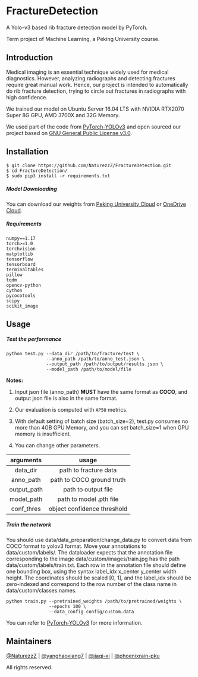 # FractureDetection

A Yolo-v3 based rib fracture detection model by PyTorch.

Term project of Machine Learning, a Peking University course.

## Introduction

Medical imaging is an essential technique widely used for medical diagnostics. However, analyzing radiographs and detecting fractures require great manual work. Hence, our project is intended to automatically do rib fracture detection, trying to circle out fractures in radiographs with high confidence.

We trained our model on Ubuntu Server 16.04 LTS with NVIDIA RTX2070 Super 8G GPU, AMD 3700X and 32G Memory.  

We used part of the code from [PyTorch-YOLOv3](https://github.com/eriklindernoren/PyTorch-YOLOv3) and open sourced our project based on [GNU General Public License v3.0](https://raw.githubusercontent.com/NaturezzZ/FractureDetection/master/LICENSE).

## Installation

```
$ git clone https://github.com/NaturezzZ/FractureDetection.git
$ cd FractureDetection/
$ sudo pip3 install -r requirements.txt
```

##### Model Downloading

You can download our weights from [Peking University Cloud]() or [OneDrive Cloud]().

##### Requirements

```
numpy==1.17
torch>=1.0
torchvision
matplotlib
tensorflow
tensorboard
terminaltables
pillow
tqdm
opencv-python
cython
pycocotools
scipy
scikit_image
```

## Usage

##### Test the performance

```
python test.py --data_dir /path/to/fracture/test \
               --anno_path /path/to/anno_test.json \
               --output_path /path/to/output/results.json \
               --model_path /path/to/model/file
```

**Notes:**

1. Input json file (anno_path) **MUST** have the same format as **COCO**, and output json file is also in the  same format.

2. Our evaluation is computed with `AP50` metrics.

3. With default setting of batch size (batch_size=2), test.py consumes no more than 4GB GPU Memory, and you can set batch_size=1 when GPU memory is insufficient.

4. You can change other parameters.

|arguments|usage|
|:---:|:---:|
|data_dir|path to fracture data|
|anno_path|path to COCO ground truth|
|output_path|path to output file|
|model_path|path to model .pth file|
|conf_thres|object confidence threshold|

##### Train the network

You should use data/data_preparation/change_data.py to convert data from COCO format to yolov3 format. Move your annotations to data/custom/labels/. The dataloader expects that the annotation file corresponding to the image data/custom/images/train.jpg has the path data/custom/labels/train.txt. Each row in the annotation file should define one bounding box, using the syntax label_idx x_center y_center width height. The coordinates should be scaled [0, 1], and the label_idx should be zero-indexed and correspond to the row number of the class name in data/custom/classes.names.
```
python train.py --pretrained_weights /path/to/pretrained/weights \
                --epochs 100 \
                --data_config config/custom.data
```

You can refer to [PyTorch-YOLOv3](https://github.com/NaturezzZ/FractureDetection/blob/master/yolo_README.md) for more information.

## Maintainers

[@NaturezzZ](https://github.com/NaturezzZ) | [@yanghaoxiang7](https://github.com/yanghaoxiang7) | [@jiaqi-xi](https://github.com/jiaqi-xi) | [@phoenixrain-pku](https://github.com/phoenixrain-pku)

All rights reserved.
